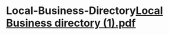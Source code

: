 # Local-Business-Directory[Local Business directory (1).pdf](https://github.com/user-attachments/files/16967795/Local.Business.directory.1.pdf)
